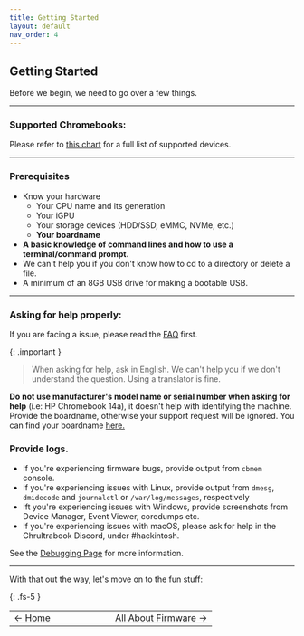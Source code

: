```yaml
---
title: Getting Started
layout: default
nav_order: 4
---
```


## Getting Started
Before we begin, we need to go over a few things.

-------------

### Supported Chromebooks:

Please refer to [this chart](supported-devices.html) for a full list of supported devices.

-------------

### Prerequisites
* Know your hardware 
  * Your CPU name and its generation
  * Your iGPU
  * Your storage devices (HDD/SSD, eMMC, NVMe, etc.)
  * **Your boardname**
*  **A basic knowledge of command lines and how to use a terminal/command prompt.**
  * We can't help you if you don't know how to cd to a directory or delete a file.
* A minimum of an 8GB USB drive for making a bootable USB.

------

### Asking for help properly:
If you are facing a issue, please read the [FAQ](faq.html) first.

{: .important } 
> When asking for help, ask in English. We can't help you if we don't understand the question. Using a translator is fine.

**Do not use manufacturer's model name or serial number when asking for help** (i.e: HP Chromebook 14a), it doesn't help with identifying the machine. Provide the boardname, otherwise your support request will be ignored. You can find your boardname [here.](supported-devices.html)


### Provide logs.

* If you're experiencing firmware bugs, provide output from `cbmem` console.
* If you're experiencing issues with Linux, provide output from `dmesg`, `dmidecode` and `journalctl` or `/var/log/messages`, respectively
* Ift you're experiencing issues with Windows, provide screenshots from Device Manager, Event Viewer, coredumps etc.
* If you're experiencing issues with macOS, please ask for help in the Chrultrabook Discord, under #hackintosh. 

See the [Debugging Page](debugging.html) for more information.

--------------

With that out the way, let's move on to the fun stuff:

{: .fs-5 }


<table>
<tr>
<td width="50%" style="text-align: left">
<a href="https://chrultrabook.github.io/docs/">← Home</a> 
</td>
<td width="50%" style="text-align: right">
<a href="allaboutfirmware.html">All About Firmware →</a> 
</td>
</tr>
</table>
